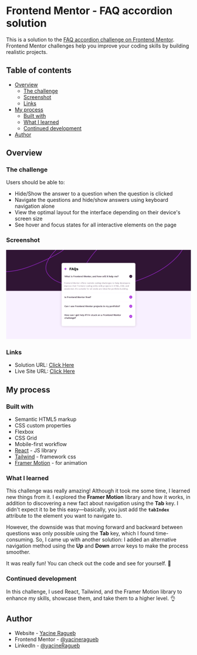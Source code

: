 # Frontend Mentor - FAQ accordion solution

This is a solution to the [FAQ accordion challenge on Frontend Mentor](https://www.frontendmentor.io/challenges/faq-accordion-wyfFdeBwBz). Frontend Mentor challenges help you improve your coding skills by building realistic projects. 

## Table of contents

- [Overview](#overview)
  - [The challenge](#the-challenge)
  - [Screenshot](#screenshot)
  - [Links](#links)
- [My process](#my-process)
  - [Built with](#built-with)
  - [What I learned](#what-i-learned)
  - [Continued development](#continued-development)
- [Author](#author)

## Overview

### The challenge

Users should be able to:

- Hide/Show the answer to a question when the question is clicked
- Navigate the questions and hide/show answers using keyboard navigation alone
- View the optimal layout for the interface depending on their device's screen size
- See hover and focus states for all interactive elements on the page

### Screenshot

![](public/screenshot.jpeg)

### Links

- Solution URL: [Click Here](https://github.com/yacineragueb/Frontend-challenge/tree/master/faq-accordion-main)
- Live Site URL: [Click Here](https://faq-accordion-challenge-lemon.vercel.app/)

## My process

### Built with

- Semantic HTML5 markup
- CSS custom properties
- Flexbox
- CSS Grid
- Mobile-first workflow
- [React](https://reactjs.org/) - JS library
- [Tailwind](https://tailwindcss.com/) - framework css
- [Framer Motion](https://motion.dev/) - for animation

### What I learned

This challenge was really amazing! Although it took me some time, I learned new things from it. I explored the **Framer Motion** library and how it works, in addition to discovering a new fact about navigation using the **Tab** key. I didn't expect it to be this easy—basically, you just add the **`tabIndex`** attribute to the element you want to navigate to.  

However, the downside was that moving forward and backward between questions was only possible using the **Tab** key, which I found time-consuming. So, I came up with another solution: I added an alternative navigation method using the **Up** and **Down** arrow keys to make the process smoother.  

It was really fun! You can check out the code and see for yourself. 🚀

### Continued development

In this challenge, I used React, Tailwind, and the Framer Motion library to enhance my skills, showcase them, and take them to a higher level. 👌

## Author

- Website - [Yacine Ragueb](https://yacineragueb.vercel.app/)
- Frontend Mentor - [@yacineragueb](https://www.frontendmentor.io/profile/yacineragueb)
- LinkedIn - [@yacineRagueb](https://www.linkedin.com/in/yacineragueb/)
